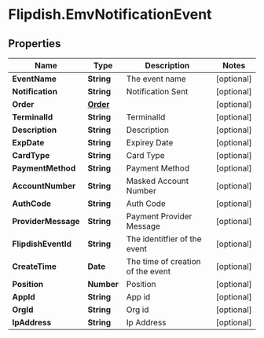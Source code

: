 # Flipdish.EmvNotificationEvent

## Properties

Name | Type | Description | Notes
------------ | ------------- | ------------- | -------------
**EventName** | **String** | The event name | [optional] 
**Notification** | **String** | Notification Sent | [optional] 
**Order** | [**Order**](Order.md) |  | [optional] 
**TerminalId** | **String** | TerminalId | [optional] 
**Description** | **String** | Description | [optional] 
**ExpDate** | **String** | Expirey Date | [optional] 
**CardType** | **String** | Card Type | [optional] 
**PaymentMethod** | **String** | Payment Method | [optional] 
**AccountNumber** | **String** | Masked Account Number | [optional] 
**AuthCode** | **String** | Auth Code | [optional] 
**ProviderMessage** | **String** | Payment Provider Message | [optional] 
**FlipdishEventId** | **String** | The identitfier of the event | [optional] 
**CreateTime** | **Date** | The time of creation of the event | [optional] 
**Position** | **Number** | Position | [optional] 
**AppId** | **String** | App id | [optional] 
**OrgId** | **String** | Org id | [optional] 
**IpAddress** | **String** | Ip Address | [optional] 


